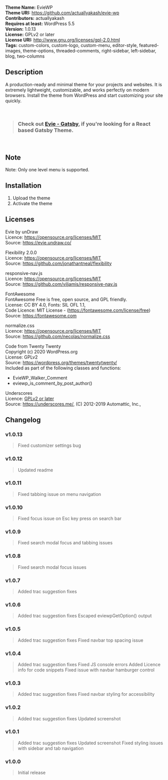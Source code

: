 **Theme Name:** EvieWP  
**Theme URI:** https://github.com/actuallyakash/evie-wp  
**Contributors:** actuallyakash  
**Requires at least:** WordPress 5.5  
**Version:** 1.0.13  
**License:** GPLv2 or later  
**License URI:** http://www.gnu.org/licenses/gpl-2.0.html  
**Tags:** custom-colors, custom-logo, custom-menu, editor-style, featured-images, theme-options, threaded-comments, right-sidebar, left-sidebar, blog, two-columns  

## Description

A production-ready and minimal theme for your projects and websites. It is extremely lightweight, customizable, and works perfectly on modern browsers. Install the theme from WordPress and start customizing your site quickly.

<br>

> ### Check out [Evie - Gatsby](https://github.com/actuallyakash/evie-gatsby), if you're looking for a **React based Gatsby Theme**.

<br>

## Note
Note: Only one level menu is supported.

## Installation

1. Upload the theme
2. Activate the theme

## Licenses

Evie by unDraw  
Licence: https://opensource.org/licenses/MIT  
Source: https://evie.undraw.co/  

Flexibility 2.0.0  
Licence: https://opensource.org/licenses/MIT  
Source: https://github.com/jonathantneal/flexibility  

responsive-nav.js  
Licence: https://opensource.org/licenses/MIT  
Source: https://github.com/viljamis/responsive-nav.js  

FontAwesome  
FontAwesome Free is free, open source, and GPL friendly.  
License: CC BY 4.0, Fonts: SIL OFL 1.1,  
Code Licence: MIT License - (https://fontawesome.com/license/free)  
Source: https://fontawesome.com  

normalize.css  
Licence: https://opensource.org/licenses/MIT  
Source: https://github.com/necolas/normalize.css  

Code from Twenty Twenty  
Copyright (c) 2020 WordPress.org  
License: GPLv2  
Source: https://wordpress.org/themes/twentytwenty/  
Included as part of the following classes and functions:  
- EvieWP_Walker_Comment
- eviewp_is_comment_by_post_author()

Underscores  
Licence: [GPLv2 or later](https://www.gnu.org/licenses/gpl-2.0.html)  
Source: https://underscores.me/, (C) 2012-2019 Automattic, Inc.,

## Changelog  

### v1.0.13
> Fixed customizer settings bug

### v1.0.12
> Updated readme

### v1.0.11
> Fixed tabbing issue on menu navigation

### v1.0.10
> Fixed focus issue on Esc key press on search bar

### v1.0.9
> Fixed search modal focus and tabbing issues

### v1.0.8
> Fixed search modal focus issues

### v1.0.7
> Added trac suggestion fixes

### v1.0.6
> Added trac suggestion fixes
> Escaped eviewpGetOption() output

### v1.0.5
> Added trac suggestion fixes
> Fixed navbar top spacing issue

### v1.0.4
> Added trac suggestion fixes
> Fixed JS console errors
> Added Licence info for code snippets
> Fixed issue with navbar hamburger control

### v1.0.3
> Added trac suggestion fixes
> Fixed navbar styling for accessibility  

### v1.0.2
> Added trac suggestion fixes
> Updated screenshot

### v1.0.1
> Added trac suggestion fixes
> Updated screenshot
> Fixed styling issues with sidebar and tab navigation 

### v1.0.0
> Initial release  